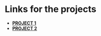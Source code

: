 # Links for the projects

- **[PROJECT 1](https://mandy8055.github.io/web_handsOn/quote-generator/index.html)**
- **[PROJECT 2](https://mandy8055.github.io/web_handsOn/infinite-scroll/index.html)**
